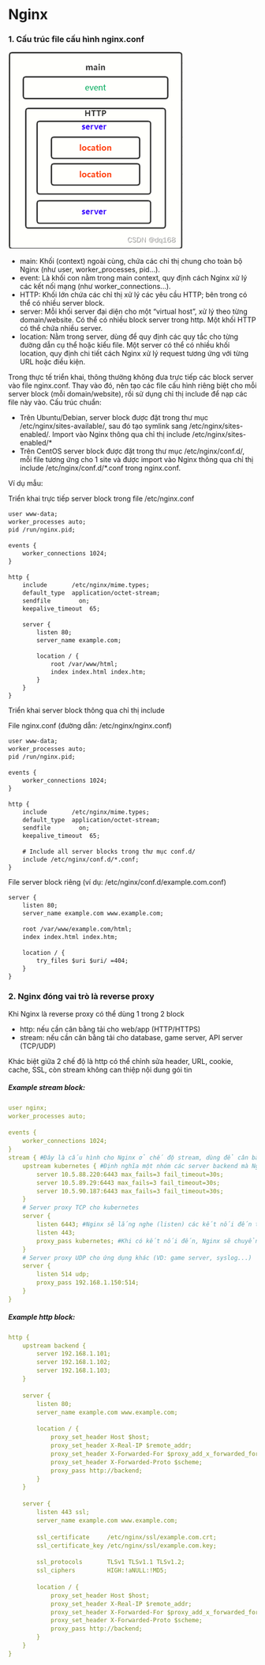 # Nginx

### 1. Cấu trúc file cấu hình nginx.conf

<img src="1.png">

- main: Khối (context) ngoài cùng, chứa các chỉ thị chung cho toàn bộ Nginx (như user, worker_processes, pid...).
- event: Là khối con nằm trong main context, quy định cách Nginx xử lý các kết nối mạng (như worker_connections...).
- HTTP: Khối lớn chứa các chỉ thị xử lý các yêu cầu HTTP; bên trong có thể có nhiều server block.
- server: Mỗi khối server đại diện cho một “virtual host”, xử lý theo từng domain/website. Có thể có nhiều block server trong http. Một khối HTTP có thể chứa nhiều server.
- location: Nằm trong server, dùng để quy định các quy tắc cho từng đường dẫn cụ thể hoặc kiểu file. Một server có thể có nhiều khối location, quy định chi tiết cách Nginx xử lý request tương ứng với từng URL hoặc điều kiện.

Trong thực tế triển khai, thông thường không đưa trực tiếp các block server vào file nginx.conf. Thay vào đó, nên tạo các file cấu hình riêng biệt cho mỗi server block (mỗi domain/website), rồi sử dụng chỉ thị include để nạp các file này vào.
Cấu trúc chuẩn: 
- Trên Ubuntu/Debian, server block được đặt trong thư mục /etc/nginx/sites-available/, sau đó tạo symlink sang /etc/nginx/sites-enabled/. Import vào Nginx thông qua chỉ thị include /etc/nginx/sites-enabled/*
- Trên CentOS server block được đặt trong thư mục /etc/nginx/conf.d/, mỗi file tương ứng cho 1 site và được import vào Nginx thông qua chỉ thị include /etc/nginx/conf.d/*.conf trong nginx.conf.

Ví dụ mẫu:

Triển khai trực tiếp server block trong file /etc/nginx.conf
```
user www-data;
worker_processes auto;
pid /run/nginx.pid;

events {
    worker_connections 1024;
}

http {
    include       /etc/nginx/mime.types;
    default_type  application/octet-stream;
    sendfile        on;
    keepalive_timeout  65;

    server {
        listen 80;
        server_name example.com;
        
        location / {
            root /var/www/html;
            index index.html index.htm;
        }
    }
}
```
Triển khai server block thông qua chỉ thị include

File nginx.conf (đường dẫn: /etc/nginx/nginx.conf)

```
user www-data;
worker_processes auto;
pid /run/nginx.pid;

events {
    worker_connections 1024;
}

http {
    include       /etc/nginx/mime.types;
    default_type  application/octet-stream;
    sendfile        on;
    keepalive_timeout  65;

    # Include all server blocks trong thư mục conf.d/
    include /etc/nginx/conf.d/*.conf;
}
```
File server block riêng (ví dụ: /etc/nginx/conf.d/example.com.conf)
```
server {
    listen 80;
    server_name example.com www.example.com;

    root /var/www/example.com/html;
    index index.html index.htm;

    location / {
        try_files $uri $uri/ =404;
    }
}
```

### 2. Nginx đóng vai trò là reverse proxy

Khi Nginx là reverse proxy có thể dùng 1 trong 2 block
- http: nếu cần cân bằng tải cho web/app (HTTP/HTTPS)
- stream: nếu cần cân bằng tải cho database, game server, API server (TCP/UDP)

Khác biệt giữa 2 chế độ là http có thể chỉnh sửa header, URL, cookie, cache, SSL, còn stream không can thiệp nội dung gói tin

##### Example stream block:
```yaml
user nginx;
worker_processes auto;

events {
    worker_connections 1024;
}
stream { #Đây là cấu hình cho Nginx ở chế độ stream, dùng để cân bằng tải các kết nối TCP (khác với HTTP/HTTPS thông thường).
    upstream kubernetes { #Định nghĩa một nhóm các server backend mà Nginx sẽ phân phối kết nối đến.
        server 10.5.88.220:6443 max_fails=3 fail_timeout=30s;
        server 10.5.89.29:6443 max_fails=3 fail_timeout=30s;
        server 10.5.90.187:6443 max_fails=3 fail_timeout=30s;
    }
    # Server proxy TCP cho kubernetes
    server {
        listen 6443; #Nginx sẽ lắng nghe (listen) các kết nối đến trên cả hai port 6443 và 443 (TCP).
        listen 443;
        proxy_pass kubernetes; #Khi có kết nối đến, Nginx sẽ chuyển tiếp (proxy) kết nối đó đến một trong các server được định nghĩa trong upstream kubernetes.
    }
    # Server proxy UDP cho ứng dụng khác (VD: game server, syslog...)
    server {
        listen 514 udp;
        proxy_pass 192.168.1.150:514;
    }
}
```


##### Example http block:
```yaml
http {
    upstream backend {
        server 192.168.1.101;
        server 192.168.1.102;
        server 192.168.1.103;
    }

    server {
        listen 80;
        server_name example.com www.example.com;

        location / {
            proxy_set_header Host $host;
            proxy_set_header X-Real-IP $remote_addr;
            proxy_set_header X-Forwarded-For $proxy_add_x_forwarded_for;
            proxy_set_header X-Forwarded-Proto $scheme;
            proxy_pass http://backend;
        }
    }

    server {
        listen 443 ssl;
        server_name example.com www.example.com;

        ssl_certificate     /etc/nginx/ssl/example.com.crt;
        ssl_certificate_key /etc/nginx/ssl/example.com.key;

        ssl_protocols       TLSv1 TLSv1.1 TLSv1.2;
        ssl_ciphers         HIGH:!aNULL:!MD5;

        location / {
            proxy_set_header Host $host;
            proxy_set_header X-Real-IP $remote_addr;
            proxy_set_header X-Forwarded-For $proxy_add_x_forwarded_for;
            proxy_set_header X-Forwarded-Proto $scheme;
            proxy_pass http://backend;
        }
    }
}
```
